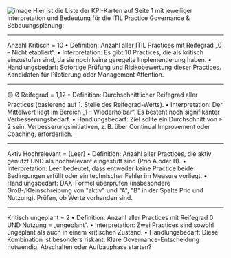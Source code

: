 
![image](https://github.com/user-attachments/assets/34d1ef94-8a32-41c4-bdaa-547dfab37327)
Hier ist die Liste der KPI-Karten auf Seite 1 mit jeweiliger Interpretation und Bedeutung für die ITIL Practice Governance & Bebauungsplanung:
________________________________________
Anzahl Kritisch = 10
•	Definition: Anzahl aller ITIL Practices mit Reifegrad „0 – Nicht etabliert“.
•	Interpretation: Es gibt 10 Practices, die als kritisch einzustufen sind, da sie noch keine geregelte Implementierung haben.
•	Handlungsbedarf: Sofortige Prüfung und Risikobewertung dieser Practices. Kandidaten für Pilotierung oder Management Attention.
________________________________________
🟡 Ø Reifegrad = 1,12
•	Definition: Durchschnittlicher Reifegrad aller Practices (basierend auf 1. Stelle des Reifegrad-Werts).
•	Interpretation: Der Mittelwert liegt im Bereich „1 – Wiederholbar“. Es besteht noch signifikanter Verbesserungsbedarf.
•	Handlungsbedarf: Ziel sollte ein Durchschnitt von ≥ 2 sein. Verbesserungsinitiativen, z. B. über Continual Improvement oder Coaching, erforderlich.
________________________________________
Aktiv Hochrelevant = (Leer)
•	Definition: Anzahl aller Practices, die aktiv genutzt UND als hochrelevant eingestuft sind (Prio A oder B).
•	Interpretation: Leer bedeutet, dass entweder keine Practice beide Bedingungen erfüllt oder ein technischer Fehler im Measure vorliegt.
•	Handlungsbedarf: DAX-Formel überprüfen (insbesondere Groß-/Kleinschreibung von "aktiv" und "A", "B" in der Spalte Prio und Nutzung). Prüfen, ob Werte vorhanden sind.
________________________________________
Kritisch ungeplant = 2
•	Definition: Anzahl aller Practices mit Reifegrad 0 UND Nutzung = „ungeplant“.
•	Interpretation: Zwei Practices sind sowohl ungeplant als auch in einem kritischen Zustand.
•	Handlungsbedarf: Diese Kombination ist besonders riskant. Klare Governance-Entscheidung notwendig: Abschalten oder Aufbauphase starten?
